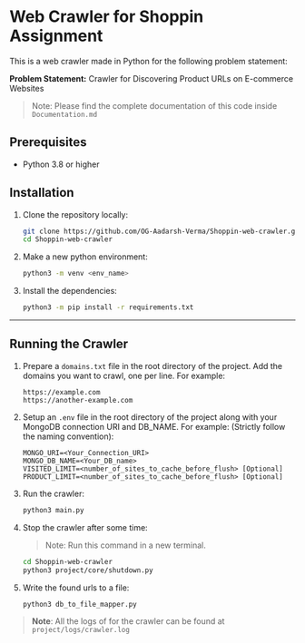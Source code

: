 # Web Crawler for Shoppin Assignment

This is a web crawler made in Python for the following problem statement:

**Problem Statement:** Crawler for Discovering Product URLs on E-commerce Websites

> Note: Please find the complete documentation of this code inside `Documentation.md`
## Prerequisites

- Python 3.8 or higher



## Installation

1. Clone the repository locally:
   ```bash
   git clone https://github.com/OG-Aadarsh-Verma/Shoppin-web-crawler.git
   cd Shoppin-web-crawler
   ```
2. Make a new python environment:
   ```bash
   python3 -m venv <env_name>
   ```
3. Install the dependencies:
   ```bash
   python3 -m pip install -r requirements.txt
   ``` 

---

## Running the Crawler

1. Prepare a `domains.txt` file in the root directory of the project. Add the domains you want to crawl, one per line. For example:
   ```
   https://example.com
   https://another-example.com
   ```

2. Setup an `.env` file in the root directory of the project along with your MongoDB connection URI and DB_NAME. For example: (Strictly follow the naming convention):
   ```
   MONGO_URI=<Your_Connection_URI>
   MONGO_DB_NAME=<Your_DB_name>
   VISITED_LIMIT=<number_of_sites_to_cache_before_flush> [Optional]
   PRODUCT_LIMIT=<number_of_sites_to_cache_before_flush> [Optional]
   ```

3. Run the crawler:
   ```bash
   python3 main.py
   ```

4. Stop the crawler after some time:
   >Note: Run this command in a new terminal.
   ```bash
   cd Shoppin-web-crawler
   python3 project/core/shutdown.py
   ```

5. Write the found urls to a file:
   ```bash
   python3 db_to_file_mapper.py
   ```

> **Note**: All the logs of for the crawler can be found at `project/logs/crawler.log` 
